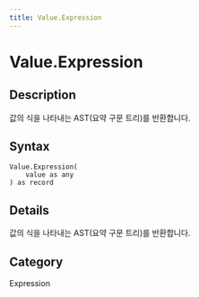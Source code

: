 ```yaml
---
title: Value.Expression
---
```


# Value.Expression


## Description

값의 식을 나타내는 AST(요약 구문 트리)를 반환합니다.


## Syntax

```powerquery
Value.Expression(
    value as any
) as record
```


## Details

값의 식을 나타내는 AST(요약 구문 트리)를 반환합니다.



## Category
Expression
